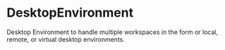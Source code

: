 # DesktopEnvironment

Desktop Environment to handle multiple 
workspaces in the form or local, remote, 
or virtual desktop environments.

